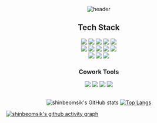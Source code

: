 <div align="center">
                       
![header](https://capsule-render.vercel.app/api?type=cylinder&color=00BFFF&height=150&section=header&text=ShinBeomSik&fontSize=90)
  
</div>
     


<div align=center><h2>  Tech Stack  </h2></div>
<div align=center> 
<img src="https://img.shields.io/badge/HTML-E34F26?style=flat-square&logo=HTML5&logoColor=white"/> <img src="https://img.shields.io/badge/CSS3-1572B6?style=flat-square&logo=CSS3&logoColor=white"/> <img src="https://img.shields.io/badge/JavaScript-F7DF1E?style=flat-square&logo=JavaScript&logoColor=white"/> <img src="https://img.shields.io/badge/Java-3766AB?style=flat-square&logo=Java&logoColor=white"/> <img src="https://img.shields.io/badge/Spring-6DB33F?style=flat-square&logo=Spring&logoColor=white"/><br><img src="https://img.shields.io/badge/MySQL-4479A1?style=flat-square&logo=MySQL&logoColor=white"/> <img src="https://img.shields.io/badge/SpringBoot-6DB33F?style=flat-square&logo=SpringBoot&logoColor=white"/> <img src="https://img.shields.io/badge/JQuery-0769AD?style=flat-square&logo=JQuery&logoColor=white"/> <img src="https://img.shields.io/badge/EclipseIDE-2C2255?style=flat-square&logo=EclipseIDE&logoColor=white"/> <img src="https://img.shields.io/badge/Visual Studio Code-007ACC?style=flat-square&logo=Visual Studio Code&logoColor=white"/><br><img src="https://img.shields.io/badge/Git-F05032?style=flat-square&logo=Git&logoColor=white"/> <img src="https://img.shields.io/badge/Thymeleaf-005F0F?style=flat-square&logo=Thymeleaf&logoColor=white"/> <img src="https://img.shields.io/badge/Markdown-000000?style=flat-square&logo=Markdown&logoColor=white"/> <div align=center> <h3>  Cowork Tools  </h3></div> <img src="https://img.shields.io/badge/Github-181717?style=flat-square&logo=Github&logoColor=white"/> <img src="https://img.shields.io/badge/Padlet-B778FF?style=flat-square&logo=Padlet&logoColor=white"/> <img src="https://img.shields.io/badge/ERDCloud-4285F4?style=flat-square&logo=GoogleCloud&logoColor=white"/> <img src="https://img.shields.io/badge/Notion-000000?style=flat-square&logo=Notion&logoColor=white"/></div>

<div align=center><h2> </h2></div>

<div align="center">
  
![shinbeomsik's GitHub stats](https://github-readme-stats-phi-ebon-86.vercel.app/api?username=shinbeomsik&show_icons=true&theme=radical)
[![Top Langs](https://github-readme-stats-phi-ebon-86.vercel.app/api/top-langs/?username=shinbeomsik&layout=compact)](https://github.com/shinbeomsik/shinbeomsik)

</div>


[![shinbeomsik's github activity graph](https://github-readme-activity-graph.vercel.app/graph?username=shinbeomsik&theme=tokyo-night)](https://github.com/shinbeomsik/github-readme-activity-graph)
